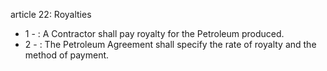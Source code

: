 article 22: Royalties

<ul>
			<li>1 - : A Contractor shall pay royalty for the Petroleum produced.<ul>
			</ul></li>			<li>2 - : The Petroleum Agreement shall specify the rate of royalty and the method of payment.<ul>
			</ul></li></ul>